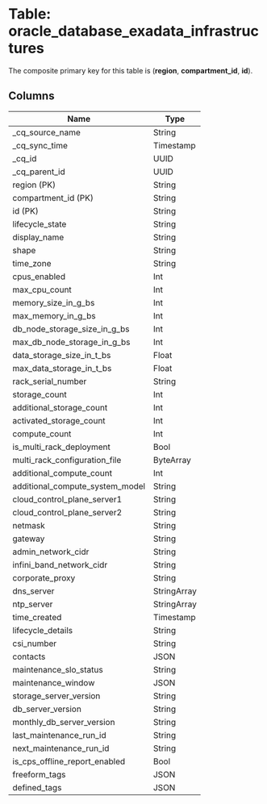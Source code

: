 # Table: oracle_database_exadata_infrastructures

The composite primary key for this table is (**region**, **compartment_id**, **id**).

## Columns

| Name          | Type          |
| ------------- | ------------- |
|_cq_source_name|String|
|_cq_sync_time|Timestamp|
|_cq_id|UUID|
|_cq_parent_id|UUID|
|region (PK)|String|
|compartment_id (PK)|String|
|id (PK)|String|
|lifecycle_state|String|
|display_name|String|
|shape|String|
|time_zone|String|
|cpus_enabled|Int|
|max_cpu_count|Int|
|memory_size_in_g_bs|Int|
|max_memory_in_g_bs|Int|
|db_node_storage_size_in_g_bs|Int|
|max_db_node_storage_in_g_bs|Int|
|data_storage_size_in_t_bs|Float|
|max_data_storage_in_t_bs|Float|
|rack_serial_number|String|
|storage_count|Int|
|additional_storage_count|Int|
|activated_storage_count|Int|
|compute_count|Int|
|is_multi_rack_deployment|Bool|
|multi_rack_configuration_file|ByteArray|
|additional_compute_count|Int|
|additional_compute_system_model|String|
|cloud_control_plane_server1|String|
|cloud_control_plane_server2|String|
|netmask|String|
|gateway|String|
|admin_network_cidr|String|
|infini_band_network_cidr|String|
|corporate_proxy|String|
|dns_server|StringArray|
|ntp_server|StringArray|
|time_created|Timestamp|
|lifecycle_details|String|
|csi_number|String|
|contacts|JSON|
|maintenance_slo_status|String|
|maintenance_window|JSON|
|storage_server_version|String|
|db_server_version|String|
|monthly_db_server_version|String|
|last_maintenance_run_id|String|
|next_maintenance_run_id|String|
|is_cps_offline_report_enabled|Bool|
|freeform_tags|JSON|
|defined_tags|JSON|